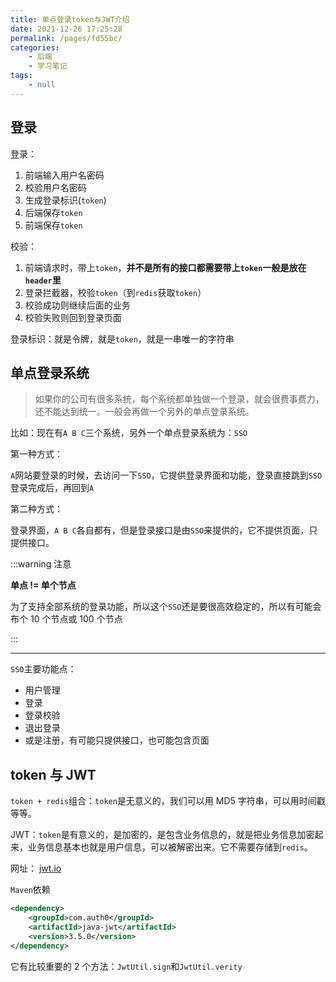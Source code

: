 ```yaml
---
title: 单点登录token与JWT介绍
date: 2021-12-26 17:25:28
permalink: /pages/fd55bc/
categories:
    - 后端
    - 学习笔记
tags:
    - null
---
```


## 登录

登录：

1.  前端输入用户名密码
2.  校验用户名密码
3.  生成登录标识(`token`)
4.  后端保存`token`
5.  前端保存`token`

校验：

1.  前端请求时，带上`token`，**并不是所有的接口都需要带上`token`一般是放在`header`里**
2.  登录拦截器，校验`token`（到`redis`获取`token`）
3.  校验成功则继续后面的业务
4.  校验失败则回到登录页面

登录标识：就是令牌，就是`token`，就是一串唯一的字符串

## 单点登录系统

> 如果你的公司有很多系统，每个系统都单独做一个登录，就会很费事费力，还不能达到统一。一般会再做一个另外的单点登录系统。

比如：现在有`A B C`三个系统，另外一个单点登录系统为：`SSO`

第一种方式：

`A`网站要登录的时候，去访问一下`SSO`，它提供登录界面和功能，登录直接跳到`SSO`登录完成后，再回到`A`

第二种方式：

登录界面，`A B C`各自都有，但是登录接口是由`SSO`来提供的，它不提供页面，只提供接口。

:::warning 注意

**单点 != 单个节点**

为了支持全部系统的登录功能，所以这个`SSO`还是要很高效稳定的，所以有可能会布个 10 个节点或 100 个节点

:::

---

`SSO`主要功能点：

-   用户管理
-   登录
-   登录校验
-   退出登录
-   或是注册，有可能只提供接口，也可能包含页面

## token 与 JWT

`token + redis`组合：`token`是无意义的，我们可以用 MD5 字符串，可以用时间戳等等。

JWT：`token`是有意义的，是加密的，是包含业务信息的，就是把业务信息加密起来，业务信息基本也就是用户信息，可以被解密出来。它不需要存储到`redis`。

网址： [jwt.io](https://jwt.io/)

`Maven`依赖

```xml
<dependency>
    <groupId>com.auth0</groupId>
    <artifactId>java-jwt</artifactId>
    <version>3.5.0</version>
</dependency>
```

它有比较重要的 2 个方法：`JwtUtil.sign`和`JwtUtil.verity`
